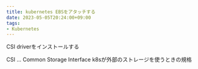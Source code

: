 ```yaml
---
title: kubernetes EBSをアタッチする
date: 2023-05-05T20:24:00+09:00
tags:
- Kubernetes
---
```


CSI driverをインストールする

CSI ... Common Storage Interface
k8sが外部のストレージを使うときの規格
